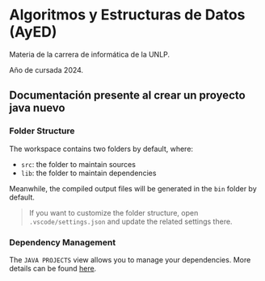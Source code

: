 # Algoritmos y Estructuras de Datos (AyED)

Materia de la carrera de informática de la UNLP.

Año de cursada 2024.

## Documentación presente al crear un proyecto java nuevo
### Folder Structure
The workspace contains two folders by default, where:

- `src`: the folder to maintain sources
- `lib`: the folder to maintain dependencies

Meanwhile, the compiled output files will be generated in the `bin` folder by default.

> If you want to customize the folder structure, open `.vscode/settings.json` and update the related settings there.

### Dependency Management

The `JAVA PROJECTS` view allows you to manage your dependencies. More details can be found [here](https://github.com/microsoft/vscode-java-dependency#manage-dependencies).

